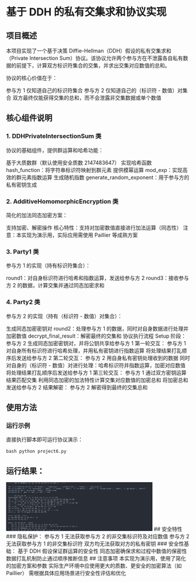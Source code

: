 # 基于 DDH 的私有交集求和协议实现
## 项目概述
本项目实现了一个基于决策 Diffie-Hellman（DDH）假设的私有交集求和（Private Intersection Sum）协议。该协议允许两个参与方在不泄露各自私有数据的前提下，计算双方标识符集合的交集，并求出交集对应数值的总和。

协议的核心价值在于：

参与方 1 仅知道自己的标识符集合
参与方 2 仅知道自己的（标识符 - 数值）对集合
双方最终仅能获得交集的总和，而不会泄露非交集数据或单个数值

## 核心组件说明
### 1. DDHPrivateIntersectionSum 类
协议的基础组件，提供群运算和哈希功能：

基于大质数群（默认使用安全质数 2147483647）
实现哈希函数 hash_function：将字符串标识符映射到群元素
提供模幂运算 mod_exp：实现高效的群元素指数运算
生成随机指数 generate_random_exponent：用于参与方的私有密钥生成
### 2. AdditiveHomomorphicEncryption 类
简化的加法同态加密方案：

支持加密、解密操作
核心特性：支持对加密数值直接进行加法运算（同态性）
注意：本实现为演示用，实际应用需使用 Paillier 等成熟方案
### 3. Party1 类
参与方 1 的实现（持有标识符集合）：

round1：对自身标识符进行哈希和指数运算，发送给参与方 2
round3：接收参与方 2 的数据，计算交集并通过同态加密求和
### 4. Party2 类
参与方 2 的实现（持有（标识符 - 数值）对集合）：

生成同态加密密钥对
round2：处理参与方 1 的数据，同时对自身数据进行处理并加密数值
decrypt_final_result：解密最终的交集和
协议执行流程
Setup 阶段：
参与方 2 生成同态加密密钥对，并将公钥共享给参与方 1
第一轮交互：
参与方 1 对自身所有标识符进行哈希处理，并用私有密钥进行指数运算
将处理结果打乱顺序后发送给参与方 2
第二轮交互：
参与方 2 用自身私有密钥处理收到的数据
同时对自身的（标识符 - 数值）对进行处理：哈希标识符并指数运算，加密对应数值
将处理结果打乱顺序后发送给参与方 1
第三轮交互：
参与方 1 通过双方密钥运算结果匹配交集
利用同态加密的加法特性计算交集对应数值的加密总和
将加密总和发送给参与方 2
结果解密：
参与方 2 解密得到最终的交集总和
## 使用方法
### 运行示例
直接执行脚本即可运行协议演示：
```
bash python project6.py
```

## 运行结果：
<img width="400" height="133" alt="result" src="https://github.com/MY0495/SDU_Summer_innovation_and_entrepreneurship_practice/blob/main/project6/project6.png" />
## 安全特性
### 隐私保护：
参与方 1 无法获取参与方 2 的非交集标识符及对应数值
参与方 2 无法获取参与方 1 的非交集标识符
双方均无法获取对方的私有密钥
### 安全性基础：
基于 DDH 假设保证群运算的安全性
同态加密确保求和过程中数值的保密性
数据打乱机制防止通过顺序推断信息
## 注意事项
本实现为演示用，使用了简化的加密方案和参数
实际生产环境中应使用更大的质数、更安全的加密算法（如 Paillier）
需根据具体应用场景进行安全性评估和优化
